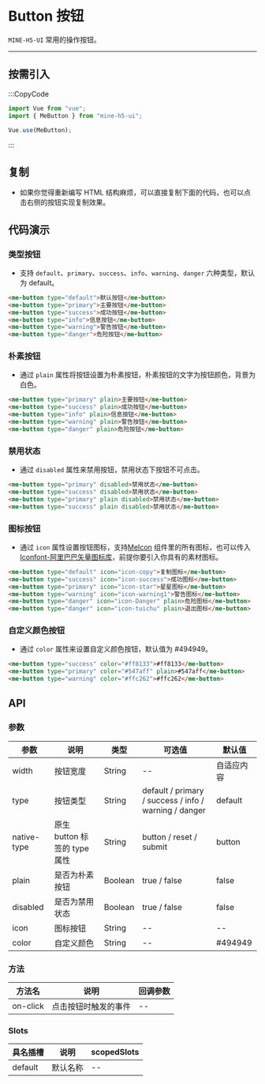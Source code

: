 # Button 按钮

`MINE-H5-UI` 常用的操作按钮。

---

## 按需引入

:::CopyCode

```JavaScript
import Vue from "vue";
import { MeButton } from "mine-h5-ui";

Vue.use(MeButton);
```

:::

## 复制

- 如果你觉得重新编写 HTML 结构麻烦，可以直接复制下面的代码，也可以点击右侧的按钮实现复制效果。

## 代码演示

### 类型按钮

- 支持 `default`、`primary`、`success`、`info`、`warning`、`danger` 六种类型，默认为 default。

```HTML
<me-button type="default">默认按钮</me-button>
<me-button type="primary">主要按钮</me-button>
<me-button type="success">成功按钮</me-button>
<me-button type="info">信息按钮</me-button>
<me-button type="warning">警告按钮</me-button>
<me-button type="danger">危险按钮</me-button>
```

### 朴素按钮

- 通过 `plain` 属性将按钮设置为朴素按钮，朴素按钮的文字为按钮颜色，背景为白色。

```HTML
<me-button type="primary" plain>主要按钮</me-button>
<me-button type="success" plain>成功按钮</me-button>
<me-button type="info" plain>信息按钮</me-button>
<me-button type="warning" plain>警告按钮</me-button>
<me-button type="danger" plain>危险按钮</me-button>
```

### 禁用状态

- 通过 `disabled` 属性来禁用按钮，禁用状态下按钮不可点击。

```HTML
<me-button type="primary" disabled>禁用状态</me-button>
<me-button type="success" disabled>禁用状态</me-button>
<me-button type="primary" plain disabled>禁用状态</me-button>
<me-button type="success" plain disabled>禁用状态</me-button>
```

### 图标按钮

- 通过 `icon` 属性设置按钮图标，支持[MeIcon](/doc/icon) 组件里的所有图标，也可以传入[Iconfont-阿里巴巴矢量图标库](https://www.iconfont.cn/)，前提你要引入你具有的素材图标。

```HTML
<me-button type="default" icon="icon-copy">复制图标</me-button>
<me-button type="success" icon="icon-success">成功图标</me-button>
<me-button type="primary" icon="icon-star">星星图标</me-button>
<me-button type="warning" icon="icon-warning1">警告图标</me-button>
<me-button type="danger" icon="icon-Danger" plain>危险图标</me-button>
<me-button type="danger" icon="icon-tuichu" plain>退出图标</me-button>
```

### 自定义颜色按钮

- 通过 `color` 属性来设置自定义颜色按钮，默认值为 #494949。

```HTML
<me-button type="success" color="#ff8133">#ff8133</me-button>
<me-button type="primary" color="#547aff" plain>#547aff</me-button>
<me-button type="warning" color="#ffc262">#ffc262</me-button>
```

## API

### 参数

| 参数        | 说明                         | 类型    | 可选值                                                | 默认值     |
| ----------- | ---------------------------- | ------- | ----------------------------------------------------- | ---------- |
| width       | 按钮宽度                     | String  | --                                                    | 自适应内容 |
| type        | 按钮类型                     | String  | default / primary / success / info / warning / danger | default    |
| native-type | 原生 button 标签的 type 属性 | String  | button / reset / submit                               | button     |
| plain       | 是否为朴素按钮               | Boolean | true / false                                          | false      |
| disabled    | 是否为禁用状态               | Boolean | true / false                                          | false      |
| icon        | 图标按钮                     | String  | --                                                    | --         |
| color       | 自定义颜色                   | String  | --                                                    | #494949    |

### 方法

| 方法名   | 说明                 | 回调参数 |
| -------- | -------------------- | -------- |
| on-click | 点击按钮时触发的事件 | --       |

### Slots

| 具名插槽 | 说明     | scopedSlots |
| -------- | -------- | ----------- |
| default  | 默认名称 | --          |
